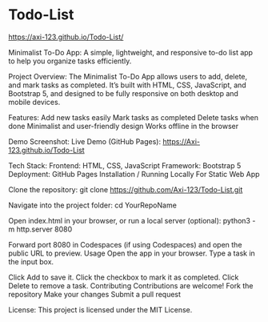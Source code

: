 # Todo-List

https://axi-123.github.io/Todo-List/


Minimalist To-Do App:
A simple, lightweight, and responsive to-do list app to help you organize tasks efficiently.

Project Overview:
The Minimalist To-Do App allows users to add, delete, and mark tasks as completed.
It’s built with HTML, CSS, JavaScript, and Bootstrap 5, and designed to be fully responsive on both desktop and mobile devices.

Features:
Add new tasks easily
Mark tasks as completed
Delete tasks when done
Minimalist and user-friendly design
Works offline in the browser

Demo
Screenshot:
Live Demo (GitHub Pages):
https://Axi-123.github.io/Todo-List

Tech Stack:
Frontend: HTML, CSS, JavaScript
Framework: Bootstrap 5
Deployment: GitHub Pages
Installation / Running Locally
For Static Web App

Clone the repository:
git clone https://github.com/Axi-123/Todo-List.git

Navigate into the project folder:
cd YourRepoName

Open index.html in your browser, or run a local server (optional):
python3 -m http.server 8080

Forward port 8080 in Codespaces (if using Codespaces) and open the public URL to preview.
Usage
Open the app in your browser.
Type a task in the input box.

Click Add to save it.
Click the checkbox to mark it as completed.
Click Delete to remove a task.
Contributing
Contributions are welcome!
Fork the repository
Make your changes
Submit a pull request

License:
This project is licensed under the MIT License.

